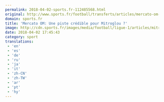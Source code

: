 ```yaml
---
permalink: 2018-04-02-sports.fr-112485568.html
original: http://www.sports.fr/football/transferts/articles/mercato-om-une-piste-credible-pour-mitroglou-2127836
domain: sports.fr
title: 'Mercato OM: Une piste crédible pour Mitroglou ?'
image: http://cdn.sports.fr/images/media/football/ligue-1/articles/mitroglou-heros-de-l-om-a-toulouse/mitroglou-payet/24504467-1-fre-FR/Mitroglou-Payet.jpg
date: 2018-04-02 17:45:43
category: sport
translations: 
 - 'en'
 - 'es'
 - 'de'
 - 'ru'
 - 'ja'
 - 'it'
 - 'zh-CN'
 - 'zh-TW'
 - 'ar'
 - 'pt'
 - 'hy'
---
```


